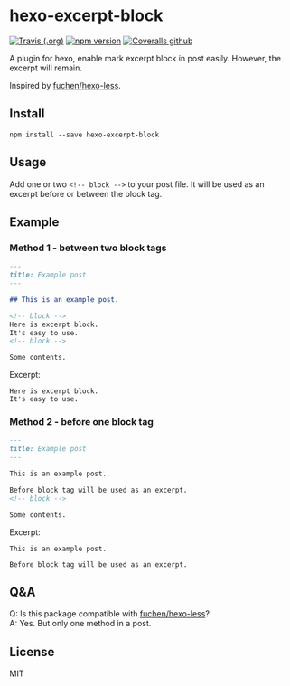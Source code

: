 # hexo-excerpt-block

[![Travis (.org)](https://img.shields.io/travis/ALiangLiang/hexo-excerpt-block.svg)](https://travis-ci.org/ALiangLiang/hexo-excerpt-block) [![npm version](https://img.shields.io/npm/v/hexo-excerpt-block.svg)](https://www.npmjs.com/package/hexo-excerpt-block) [![Coveralls github](https://img.shields.io/coveralls/github/ALiangLiang/hexo-excerpt-block.svg)](https://coveralls.io/r/ALiangLiang/hexo-excerpt-block?branch=master)

A plugin for hexo, enable mark excerpt block in post easily. However, the excerpt will remain.

Inspired by [fuchen/hexo-less](https://github.com/fuchen/hexo-less).

## Install

`npm install --save hexo-excerpt-block`

## Usage

Add one or two `<!-- block -->` to your post file. It will be used as an excerpt before or between the block tag.

## Example

### Method 1 - between two block tags

```markdown
---
title: Example post
---

## This is an example post.

<!-- block -->
Here is excerpt block.
It's easy to use.
<!-- block -->

Some contents.

```

Excerpt:

```text
Here is excerpt block.
It's easy to use.
```

### Method 2 - before one block tag

```markdown
---
title: Example post
---

This is an example post.

Before block tag will be used as an excerpt.
<!-- block -->

Some contents.

```

Excerpt:

```text
This is an example post.

Before block tag will be used as an excerpt.
```

## Q&A

Q: Is this package compatible with [fuchen/hexo-less](https://github.com/fuchen/hexo-less)?  
A: Yes. But only one method in a post.

## License

MIT
